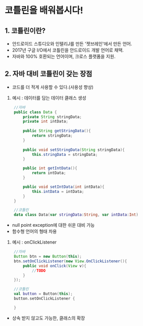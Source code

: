 # 코틀린을 배워봅시다!

## 1. 코틀린이란?
- 안드로이드 스튜디오와 인텔리J를 만든 '젯브레인'에서 만든 언어.
- 2017년 구글 I/O에서 코틀린을 안드로이드 개발 언어로 채택.
- 자바와 100% 호환되는 언어이며, 크로스 플랫폼을 지원.

## 2. 자바 대비 코틀린이 갖는 장점
- 코드를 더 적게 사용할 수 있다.(사용성 향상)
 1) 예시 : 데이터를 담는 데이터 클래스 생성
```java
    //자바
    public class Data {
        private String stringData;
        private int intData;
        
        public String getStringData(){
            return stringData;
        }
        
        public void setStringData(String stringData){
            this.stringData = stringData;
        }

        public int getIntData(){
            return intData;
        }

        public void setIntData(int intData){
            this.intData = intData;
        }
    }
```
```kotlin
    //코틀린
    data class Data(var stringData:String, var intData:Int)
```
- null point exception에 대한 쉬운 대비 가능
- 함수형 언어의 형태 차용
1) 예시 : onClickListener
```java
    //자바
    Button btn = new Button(this);
    btn.setOnClickListener(new View.OnClickListener(){
        public void onClick(View v){
            //TODO
        }
    });
```
```kotlin
    //코틀린
    val button = Button(this);
    button.setOnClickListener {

    }
```
- 상속 받지 않고도 가능한, 클래스의 확장